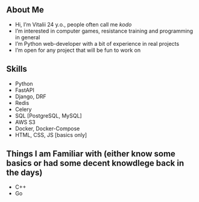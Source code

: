 ## About Me
- Hi, I’m Vitalii 24 y.o., people often call me _kodo_
- I’m interested in computer games, resistance training and programming in general
- I’m Python web-developer with a bit of experience in real projects
- I’m open for any project that will be fun to work on

## Skills
- Python
- FastAPI
- Django, DRF
- Redis
- Celery
- SQL [PostgreSQL, MySQL]
- AWS S3
- Docker, Docker-Compose
- HTML, CSS, JS [basics only]

## Things I am Familiar with (either know some basics or had some decent knowdlege back in the days)
- C++
- Go
